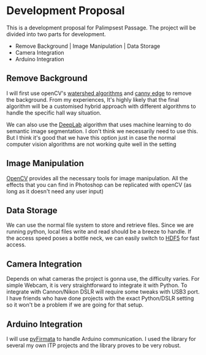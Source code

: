 # Development Proposal
This is a development proposal for Palimpsest Passage. The project will
be divided into two parts for development.
- Remove Background | Image Manipulation | Data Storage
- Camera Integration
- Arduino Integration

## Remove Background
I will first use openCV's [watershed algorithms](https://en.wikipedia.org/wiki/Watershed_(image_processing))
and [canny edge](https://en.wikipedia.org/wiki/Canny_edge_detector) to remove the background.
From my experiences, It's highly likely that the final algorithm will be a customised hybrid approach with
different algorithms to handle the specific hall way situation.

We can also use the [DeepLab](https://colab.research.google.com/github/tensorflow/models/blob/master/research/deeplab/deeplab_demo.ipynb) algorithm that uses machine learning to do semantic image segmentation. I don't think we
necessarily need to use this. But I think it's good that we have this option just in case the normal computer vision
algorithms are not working quite well in the setting

## Image Manipulation
[OpenCV](https://opencv.org/) provides all the necessary tools for image manipulation.
All the effects that you can find in Photoshop can be replicated with openCV (as long as it doesn't need any user input)

## Data Storage
We can use the normal file system to store and retrieve files. Since we are running python,
local files write and read should be a breeze to handle. If the access speed poses a bottle neck, we can
easily switch to [HDF5](https://www.hdfgroup.org/solutions/hdf5/) for fast access.

## Camera Integration
Depends on what cameras the project is gonna use, the difficulty varies. For simple Webcam, it is very straightforward to integrate it with Python. To integrate with Cannon/Nikon DSLR will require some
tweaks with USB3 port. I have friends who have done projects with the exact Python/DSLR setting so it won't be a problem if we are going for that setup.

## Arduino Integration
I will use [pyFirmata](https://pypi.org/project/pyFirmata/) to handle Arduino communication. I used the library for several my
own ITP projects and the library proves to be very robust.

